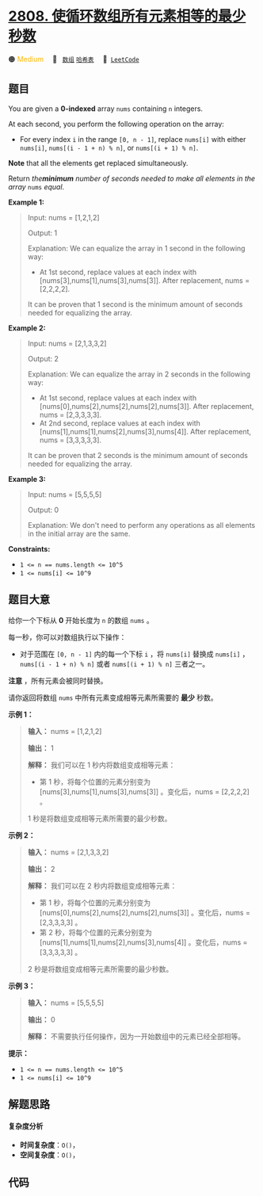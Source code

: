 # [2808. 使循环数组所有元素相等的最少秒数](https://leetcode.com/problems/minimum-seconds-to-equalize-a-circular-array)

🟠 <font color=#ffb800>Medium</font>&emsp; 🔖&ensp; [`数组`](/leetcode/outline/tag/array.md) [`哈希表`](/leetcode/outline/tag/hash-table.md)&emsp; 🔗&ensp;[`LeetCode`](https://leetcode.com/problems/minimum-seconds-to-equalize-a-circular-array)

## 题目

You are given a **0-indexed** array `nums` containing `n` integers.

At each second, you perform the following operation on the array:

  * For every index `i` in the range `[0, n - 1]`, replace `nums[i]` with either `nums[i]`, `nums[(i - 1 + n) % n]`, or `nums[(i + 1) % n]`.

**Note** that all the elements get replaced simultaneously.

Return _the**minimum** number of seconds needed to make all elements in the
array_ `nums` _equal_.



**Example 1:**

> Input: nums = [1,2,1,2]
> 
> Output: 1
> 
> Explanation: We can equalize the array in 1 second in the following way:
> - At 1st second, replace values at each index with [nums[3],nums[1],nums[3],nums[3]]. After replacement, nums = [2,2,2,2].
> 
> It can be proven that 1 second is the minimum amount of seconds needed for equalizing the array.

**Example 2:**

> Input: nums = [2,1,3,3,2]
> 
> Output: 2
> 
> Explanation: We can equalize the array in 2 seconds in the following way:
> - At 1st second, replace values at each index with [nums[0],nums[2],nums[2],nums[2],nums[3]]. After replacement, nums = [2,3,3,3,3].
> - At 2nd second, replace values at each index with [nums[1],nums[1],nums[2],nums[3],nums[4]]. After replacement, nums = [3,3,3,3,3].
> 
> It can be proven that 2 seconds is the minimum amount of seconds needed for equalizing the array.

**Example 3:**

> Input: nums = [5,5,5,5]
> 
> Output: 0
> 
> Explanation: We don't need to perform any operations as all elements in the initial array are the same.

**Constraints:**

  * `1 <= n == nums.length <= 10^5`
  * `1 <= nums[i] <= 10^9`


## 题目大意

给你一个下标从 **0**  开始长度为 `n` 的数组 `nums` 。

每一秒，你可以对数组执行以下操作：

  * 对于范围在 `[0, n - 1]` 内的每一个下标 `i` ，将 `nums[i]` 替换成 `nums[i]` ，`nums[(i - 1 + n) % n]` 或者 `nums[(i + 1) % n]` 三者之一。

**注意** ，所有元素会被同时替换。

请你返回将数组 `nums` 中所有元素变成相等元素所需要的 **最少**  秒数。



**示例 1：**

> 
> 
> 
> 
> 
> **输入：** nums = [1,2,1,2]
> 
> **输出：** 1
> 
> **解释：** 我们可以在 1 秒内将数组变成相等元素：
> - 第 1 秒，将每个位置的元素分别变为 [nums[3],nums[1],nums[3],nums[3]] 。变化后，nums = [2,2,2,2] 。
> 
> 1 秒是将数组变成相等元素所需要的最少秒数。
> 
> 

**示例 2：**

> 
> 
> 
> 
> 
> **输入：** nums = [2,1,3,3,2]
> 
> **输出：** 2
> 
> **解释：** 我们可以在 2 秒内将数组变成相等元素：
> - 第 1 秒，将每个位置的元素分别变为 [nums[0],nums[2],nums[2],nums[2],nums[3]] 。变化后，nums = [2,3,3,3,3] 。
> - 第 2 秒，将每个位置的元素分别变为 [nums[1],nums[1],nums[2],nums[3],nums[4]] 。变化后，nums = [3,3,3,3,3] 。
> 
> 2 秒是将数组变成相等元素所需要的最少秒数。
> 
> 

**示例 3：**

> 
> 
> 
> 
> 
> **输入：** nums = [5,5,5,5]
> 
> **输出：** 0
> 
> **解释：** 不需要执行任何操作，因为一开始数组中的元素已经全部相等。
> 
> 



**提示：**

  * `1 <= n == nums.length <= 10^5`
  * `1 <= nums[i] <= 10^9`


## 解题思路

#### 复杂度分析

- **时间复杂度**：`O()`，
- **空间复杂度**：`O()`，

## 代码

```javascript

```